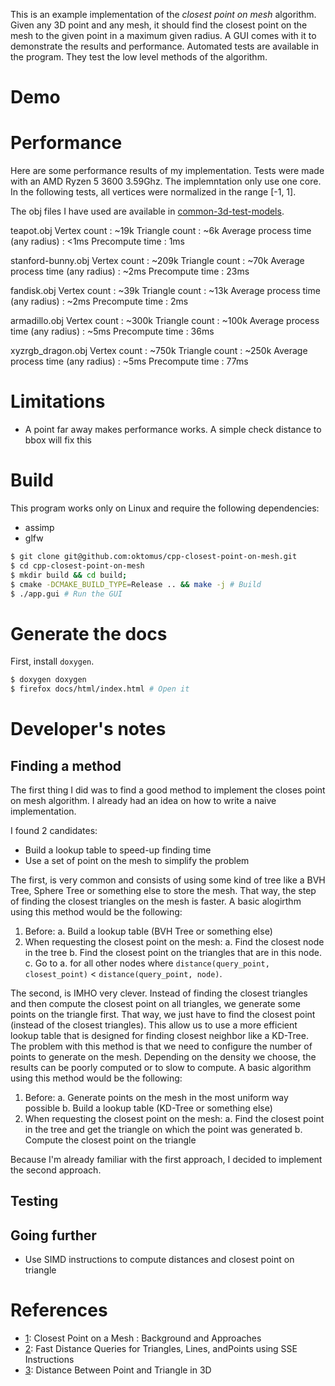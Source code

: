 This is an example implementation of the *closest point on mesh* algorithm. Given any 3D point and any mesh, it should find the closest point on the mesh to the given point in a maximum given radius. A GUI comes with it to demonstrate the results and performance. Automated tests are available in the program. They test the low level methods of the algorithm.

# Demo

# Performance

Here are some performance results of my implementation. Tests were made with an AMD Ryzen 5 3600 3.59Ghz. The implemntation only use one core.
In the following tests, all vertices were normalized in the range [-1, 1].

The obj files I have used are available in [common-3d-test-models](https://github.com/alecjacobson/common-3d-test-models).

teapot.obj
Vertex count : ~19k
Triangle count : ~6k
Average process time (any radius) : <1ms
Precompute time : 1ms

stanford-bunny.obj
Vertex count : ~209k
Triangle count : ~70k
Average process time (any radius) : ~2ms
Precompute time : 23ms

fandisk.obj
Vertex count : ~39k
Triangle count : ~13k
Average process time (any radius) : ~2ms
Precompute time : 2ms

armadillo.obj
Vertex count : ~300k
Triangle count : ~100k
Average process time (any radius) : ~5ms
Precompute time : 36ms

xyzrgb_dragon.obj
Vertex count : ~750k
Triangle count : ~250k
Average process time (any radius) : ~5ms
Precompute time : 77ms

# Limitations

- A point far away makes performance works. A simple check distance to bbox will fix this

# Build

This program works only on Linux and require the following dependencies:
- assimp
- glfw

```sh
$ git clone git@github.com:oktomus/cpp-closest-point-on-mesh.git
$ cd cpp-closest-point-on-mesh
$ mkdir build && cd build;
$ cmake -DCMAKE_BUILD_TYPE=Release .. && make -j # Build
$ ./app.gui # Run the GUI
```

# Generate the docs

First, install `doxygen`.

```sh
$ doxygen doxygen
$ firefox docs/html/index.html # Open it
```

# Developer's notes 

## Finding a method

The first thing I did was to find a good method to implement the closes point on mesh algorithm. I already had an idea on how to write a naive implementation.

I found 2 candidates:
- Build a lookup table to speed-up finding time
- Use a set of point on the mesh to simplify the problem

The first, is very common and consists of using some kind of tree like a BVH Tree, Sphere Tree or something else to store the mesh. That way, the step of finding the closest triangles on the mesh is faster. A basic alogirthm using this method would be the following:

1. Before:
  a. Build a lookup table (BVH Tree or something else)
2. When requesting the closest point on the mesh:
  a. Find the closest node in the tree
  b. Find the closest point on the triangles that are in this node.
  c. Go to a. for all other nodes where `distance(query_point, closest_point)` < `distance(query_point, node)`.

The second, is IMHO very clever. Instead of finding the closest triangles and then compute the closest point on all triangles, we generate some points on the triangle first. That way, we just have to find the closest point (instead of the closest triangles). This allow us to use a more efficient lookup table that is designed for finding closest neighbor like a KD-Tree. The problem with this method is that we need to configure the number of points to generate on the mesh. Depending on the density we choose, the results can be poorly computed or to slow to compute. A basic algorithm using this method would be the following:

1. Before:
  a. Generate points on the mesh in the most uniform way possible
  b. Build a lookup table (KD-Tree or something else)
2. When requesting the closest point on the mesh:
  a. Find the closest point in the tree and get the triangle on which the point was generated
  b. Compute the closest point on the triangle 

Because I'm already familiar with the first approach, I decided to implement the second approach.

## Testing

## Going further

- Use SIMD instructions to compute distances and closest point on triangle


# References

- [1](https://github.com/bronzelion/closest-point-on-mesh/wiki/Closest-Point-on-a-Mesh-:-Background-and-Approaches): Closest Point on a Mesh : Background and Approaches
- [2](http://jcgt.org/published/0003/04/05/paper.pdf): Fast Distance Queries for Triangles, Lines, andPoints using SSE Instructions
- [3](https://www.geometrictools.com/Documentation/DistancePoint3Triangle3.pdf): Distance Between Point and Triangle in 3D